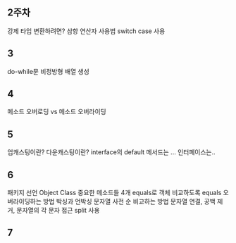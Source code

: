 ## 2주차
강제 타입 변환하려면?
삼항 연산자 사용법
switch case 사용
## 3
do-while문
비정방형 배열 생성

## 4
메소드 오버로딩 vs 메소드 오버라이딩

## 5
업캐스팅이란?
다운캐스팅이란?
interface의 default 메서드는 ...
인터페이스는..
## 6
패키지 선언
Object Class 중요한 메소드들 4개
equals로 객체 비교하도록 equals 오버라이딩하는 방법
박싱과 언박싱
문자열 사전 순 비교하는 방법
문자열 연결, 공백 제거, 문자열의 각 문자 접근
split 사용
## 7


